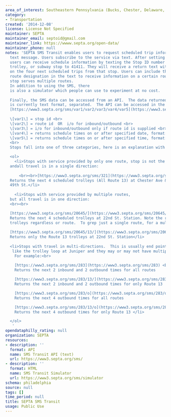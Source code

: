 ```yaml
---
area_of_interest: Southeastern Pennsylvania (Bucks, Chester, Delaware, Montgomery, Philadelphia counties)
category:
- Transportation
created: '2014-12-08'
license: License Not Specified
maintainer: SEPTA
maintainer_email: septoid@gmail.com
maintainer_link: https://wwww.septa.org/open-data/
maintainer_phone: null
notes: 'SEPTA SMS Transit enables users to request scheduled trip information via 
  text message. Users subscribe to the service via text. After setting up an account, 
  users can receive schedule information by texting the Stop ID number for a bus, 
  trolley, or subway stop to 41411. They will receive a return text with information 
  on the four next scheduled trips from that stop. Users can include the specific 
  route designation in the text to receive information on a certain route if the 
  stop serves multiple routes.
  In addition to using the SMS, there 
  is also a simulator which people can use to experiment at no cost. 
  
  Finally, the SMS data can be accessed from an API.  The data returned by the API
  is currently text format, separated.  The API can be accessed in the format:
  [https://www3.septa.org/sms/var1/var2/var3/var4/var5](https://www3.septa.org/sms/var1/var2/var3/var4/var5)  <br>
  
  \[var1\] = stop id <br>
  \[var2\] = route id  OR  i/o for inbound/outbound <br>
  \[var3\] = i/o for inbound/outbound only if route id is supplied <br>
  \[var4\] = returns schedule times on or after specified date, format: MM/DD/YYYY. Defaults to current day. <br>
  \[var5\] = returns schedule times on or after specified time, format: HH:mm:ss. Defaults to current time. <br>
  <br>
  Stops fall into one of three categories, here is an explanation with some sample links:

  <ol>
    <li>Stops with service provided by only one route, stop is not the first or last stop
  andall travel is in a single direction:
      
      <br><br>[https://www3.septa.org/sms/321](https://www3.septa.org/sms/321)<br>
  Returns the next 4 scheduled trolleys (All Route 13) at Chester Ave &
  49th St.</li>
    
    <li>Stops with service provided by multiple routes, 
  but all travel is in one direction:
  <br><br>

  [https://www3.septa.org/sms/20645/](https://www3.septa.org/sms/20645/)<br>
  Returns the next 4 scheduled trolleys at 22nd St. Station. Note the results shows
  trolleys regardless or route.  To grep just a single route, for a multi-route, uni-directional stop, add another var: <br>
      
  [https://www3.septa.org/sms/20645/13/](https://www3.septa.org/sms/20645/13/)<br>
  Returns only the Route 13 trolleys at 22nd St. Station</li>
  
  <li>Stops with travel in multi-directions.  This is usually end points,
   like the trolley loop at Juniper and they may or may not have multiple routes.
    For example:<br>
    
    [https://www3.septa.org/sms/283](https://www3.septa.org/sms/283) <br>
    Returns the next 2 inbound and 2 outbound times for all routes

    [https://www3.septa.org/sms/283/13/](https://www3.septa.org/sms/283/13/) <br>
    Returns the next 2 inbound and 2 outbound times for only Route 13

    [https://www3.septa.org/sms/283/o](https://www3.septa.org/sms/283/o) <br>
    Returns the next 4 outbound times for all routes

    [https://www3.septa.org/sms/283/13/o](https://www3.septa.org/sms/283/13/o) <br>
    Returns the next 4 outbound times for only Route 13 </li>

  </ol>
   '
opendataphilly_rating: null
organization: SEPTA
resources:
- description: ''
  format: API
  name: SMS Transit API (text)
  url: https://www3.septa.org/sms/
- description: ''
  format: HTML
  name: SMS Transit Simulator
  url: https://www3.septa.org/sms/simulator
schema: philadelphia
source: null
tags: []
time_period: null
title: SEPTA SMS Transit
usage: Public Use
---
```

